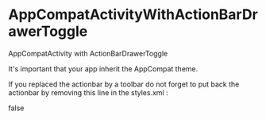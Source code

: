 # AppCompatActivityWithActionBarDrawerToggle
AppCompatActivity with ActionBarDrawerToggle

It's important that your app inherit the AppCompat theme.

If you replaced the actionbar by a toolbar do not forget to put back the actionbar by removing this line in the styles.xml :

<item name="windowActionBar">false</item>
